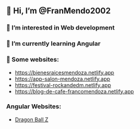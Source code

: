 ## 👋 Hi, I’m @FranMendo2002
### 👀 I’m interested in Web development
### 🌱 I’m currently learning Angular
### 💞️ Some websites:
  - https://bienesraicesmendoza.netlify.app
  - https://app-salon-mendoza.netlify.app
  - https://festival-rockandedm.netlify.app
  - https://blog-de-cafe-francomendoza.netlify.app
### Angular Websites:
  - [Dragon Ball Z](dbzpersonajes-mendoza.netlify.app)

<!---
FranMendo2002/FranMendo2002 is a ✨ special ✨ repository because its `README.md` (this file) appears on your GitHub profile.
You can click the Preview link to take a look at your changes.
--->
